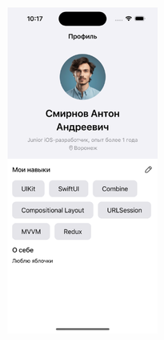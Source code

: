 <img src="https://github.com/DarkLightWindraK/MyCVApp/blob/main/Images/CVScreen.png?raw=true" width="300" height="650">

